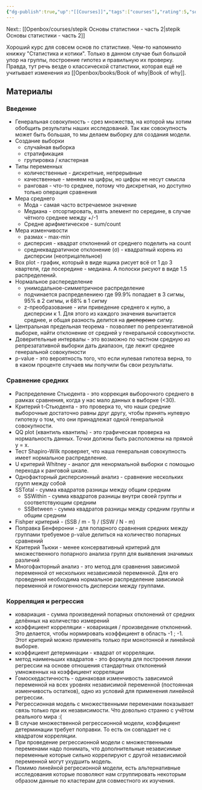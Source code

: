 ```yaml
---
{"dg-publish":true,"up":"[[Courses]]","tags":["courses"],"rating":5,"source":"https://stepik.org/course/76/","date":"2023-01-14T12:31:40+03:00","modified_at":"2023-10-06T10:10:04+04:00","dg-path":"/courses/stepik Основы статистики.md","permalink":"/courses/stepik-osnovy-statistiki/","dgPassFrontmatter":true}
---
```



Next:: [[Openbox/courses/stepik Основы статистики - часть 2\|stepik Основы статистики - часть 2]]



Хороший курс для совсем основ по статистике. Чем-то напомнило книжку "Статистика и котики". Только в данном случае был большой упор на группы, построение гипотез и правильную их проверку. Правда, тут речь везде о классической статистики, которая ещё не учитывает изменения из [[Openbox/books/Book of why\|Book of why]].

## Материалы

### Введение

- Генеральная совокупность - срез множества, на которой мы хотим обобщить результаты наших исследований. Так как совокупность может быть большая, то мы делаем выборку для создания модели.
- Создание выборки
    - случайная выборка
    - стратификация
    - групировка / кластерная
- Типы переменных
    - количественные - дискретные, непрерывные
    - качественные - меняем на цифры, но цифры не несут смысла
    - ранговая - что-то среднее, потому что дискретная, но доступно только операция сравнения
- Мера среднего
    - Мода - самая часто встречаемое значение
    - Медиана - отсортировать, взять элемент по середине, в случае чётного среднее между +/-1
    - Средне арифметическое - sum/count
- Мера изменчивости
    - размах - max-min
    - дисперсия - квадрат отклонений от среднего поделить на count
    - среднеквадратичное отклонение (σ) - квадратный корень из дисперсии (неотрицательное)
- Box plot - график, который в виде ящика рисует всё от 1 до 3 квартеля, где посередине - медиана. А полоски рисуют в виде 1.5 распределений.
- Нормальное распеределение 
    - унимодальное-симметричное распределение
    - подчинается распределениею где 99.9% попадает в 3 сигмы, 95% в 2 сигмы, и 68% в 1 сигму
    - z-преобразование - или приведение среднего к нулю, а дисперсии к 1. Для этого из каждого значения вычитается среднее, и общая разность делится на ~~дисперсию~~ сигму.
- Центральная предельная теорема - позволяет по репрезентативной выборке, найти отклонение от средней у генеральной совокупности.
- Доверительные интервалы - это возможно по частном средную из репрезатативной выборки дать диапазон, где лежит среднее генеральной совокупности
- p-value - это вероятность того, что если нулевая гипотеза верна, то в каком проценте случаев мы получили бы свои результаты.

### Сравнение средних

- Распределение Стьюдента - это коррекция выборочного среднего в рамках сравнения, когда у нас мало данных в выборке (<30).
- Критерий t-Стьюдента - это проверка то, что наши средние выборочные достаточно равны друг другу, чтобы принять нулевую гипотезу о том, что они принадлежат одной генеральной совокупности.
- QQ plot (квантиль квантиль) - это графическая проверка на нормальность данных. Точки должны быть расположены на прямой y = x.
- Тест Shapiro-Wilk проверяет, что наша генеральная совокупность имеет нормальное распределение.
- U критерий Whitney - аналог для ненормальной выборки с помощью перехода к ранговой шкале.
-  Однофакторный дисперсионный анализ - сравнение нескольких групп между собой
- SSTotal - сумма квадратов разницы между общим средним
    - SSWithin - сумма квадратов разницы внутри своей группы и соответствующим средним
    - SSBetween - сумма квадратов разницы между средним группы и общим средним
- Fishper критерий - (SSB / m - 1) / (SSW / N - m)
- Поправка Бенферонни - для попарного сравнения средних между группами требуемое p-value делиться на количество попарных сравнений
- Критерий Тьюки - менее консервативный критерий для множественного попарного анализа групп для выявления значимых различий
- Многофакторный анализ - это метод для сравнения зависимой переменной от нескольких независимой переменной. Для его проведения необходима нормальное распределение зависимой переменной и гомогенность дисперсии между группами.

### Корреляция и регрессия

- ковариация - сумма произведений попарных отклонений от средних делённых на количество измерений
- коэффициент корреляции - ковариация / произведение отклонений. Это делается, чтобы нормировать коэффициент в область -1 ; -1. Этот критерий можно применять только при монотонной и линейной выборке.
- коэффициент детерминации - квадрат от корреляции.
- метод наименьших квадратов - это формула для построения линии регрессии на основе отношения стандартных отклонений умноженных на коэффициент корреляции
- Гомоскедастичность - одинаковая изменчивость зависимой переменной на всех уровнях независимой переменной (постоянная изменчивость остатков), одно из условий для применения линейной регрессии.
- Регрессионная модель с множественными переменами показывает связь только при их независимости. Что довольно странно с учётом реального мира :(
- В случае множественной регрессионной модели, коэффициент детерминации требует поправки. То есть он совпадает не с квадратом корреляции.
- При проведение регрессионной модели с множественными переменами надо понимать, что дополнительные независимые переменные которые сильно коррелируют с другой независимой переменной могут ухудшить модель.
- Помимо линейной регресионной модели, есть альтернативные исследования которые позволяют нам сгруппировать некоторым образом данные по кластерам для совместного их изучения.
